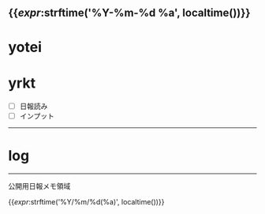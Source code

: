 {{_expr_:strftime('%Y-%m-%d %a', localtime())}}
---

# yotei

# yrkt
- [ ] 日報読み
- [ ] インプット

---
# log

---
公開用日報メモ領域

{{_expr_:strftime('%Y/%m/%d(%a)', localtime())}}

